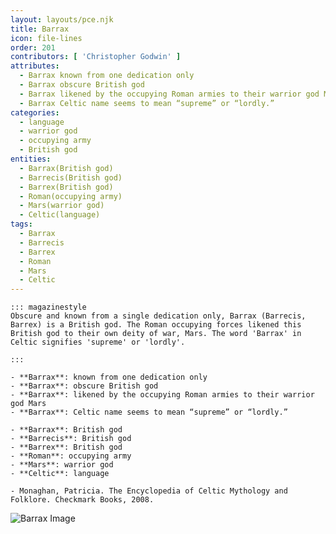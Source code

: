 ```yaml
---
layout: layouts/pce.njk
title: Barrax
icon: file-lines
order: 201
contributors: [ 'Christopher Godwin' ]
attributes:
  - Barrax known from one dedication only
  - Barrax obscure British god
  - Barrax likened by the occupying Roman armies to their warrior god Mars
  - Barrax Celtic name seems to mean “supreme” or “lordly.”
categories:
  - language
  - warrior god
  - occupying army
  - British god
entities:
  - Barrax(British god)
  - Barrecis(British god)
  - Barrex(British god)
  - Roman(occupying army)
  - Mars(warrior god)
  - Celtic(language)
tags:
  - Barrax
  - Barrecis
  - Barrex
  - Roman
  - Mars
  - Celtic
---
```

``` tab [group1:Info]
::: magazinestyle
Obscure and known from a single dedication only, Barrax (Barrecis, Barrex) is a British god. The Roman occupying forces likened this British god to their own deity of war, Mars. The word 'Barrax' in Celtic signifies 'supreme' or 'lordly'.

:::
```
``` tab [group1:Attributes]
- **Barrax**: known from one dedication only
- **Barrax**: obscure British god
- **Barrax**: likened by the occupying Roman armies to their warrior god Mars
- **Barrax**: Celtic name seems to mean “supreme” or “lordly.”
```
``` tab [group1:Entities]
- **Barrax**: British god
- **Barrecis**: British god
- **Barrex**: British god
- **Roman**: occupying army
- **Mars**: warrior god
- **Celtic**: language
```
``` tab [group1:Sources]
- Monaghan, Patricia. The Encyclopedia of Celtic Mythology and Folklore. Checkmark Books, 2008.
```
![Barrax Image](['https://upload.wikimedia.org/wikipedia/commons/6/69/Plaza_barrax.jpg'])
